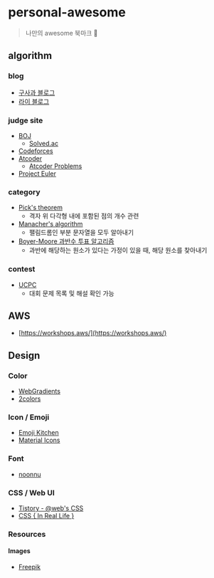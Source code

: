 # personal-awesome

> 나만의 awesome 북마크 🔖

## algorithm

### blog

- [구사과 블로그](https://koosaga.com/)
- [라이 블로그](https://m.blog.naver.com/PostList.naver?blogId=kks227&categoryNo=299&logCode=0&categoryName=%EB%8C%80%ED%9A%8C%EC%95%8C%EA%B3%A0%EB%A6%AC%EC%A6%98#postlist_block)

### judge site

- [BOJ](https://www.acmicpc.net/)
  - [Solved.ac](https://solved.ac/)
- [Codeforces](http://codeforces.com/)
- [Atcoder](https://atcoder.jp/)
  - [Atcoder Problems](https://kenkoooo.com/atcoder#/table/)
- [Project Euler](https://euler.synap.co.kr/)

### category

- [Pick's theorem](https://ko.m.wikipedia.org/wiki/%ED%94%BD%EC%9D%98_%EC%A0%95%EB%A6%AC)
  - 격자 위 다각형 내에 포함된 점의 개수 관련
- [Manacher's algorithm](https://www.crocus.co.kr/1075)
  - 팰림드롬인 부분 문자열을 모두 알아내기
 - [Boyer-Moore 과반수 투표 알고리즘](https://sgc109.github.io/2020/11/30/boyer-moore-majority-vote-algorithm/)
   - 과반에 해당하는 원소가 있다는 가정이 있을 때, 해당 원소를 찾아내기

### contest

- [UCPC](https://ucpc.acmicpc.net/info)
  - 대회 문제 목록 및 해설 확인 가능

## AWS

- [https://workshops.aws/](https://workshops.aws/)

## Design

### Color
- [WebGradients](https://webgradients.com/)
- [2colors](https://2colors.colorion.co/)

### Icon / Emoji
- [Emoji Kitchen](https://emoji.supply/kitchen/)
- [Material Icons](https://mui.com/material-ui/material-icons/)

### Font
- [noonnu](https://noonnu.cc/)

### CSS / Web UI
- [Tistory - @web's CSS](https://wsss.tistory.com/)
- [CSS { In Real Life }](https://css-irl.info/)

### Resources

#### Images
- [Freepik](https://www.freepik.com/)

